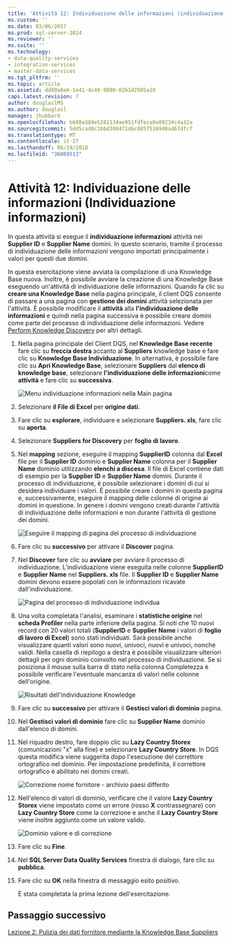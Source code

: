 ```yaml
---
title: 'Attività 12: Individuazione delle informazioni (individuazione informazioni) | Documenti Microsoft'
ms.custom: ''
ms.date: 03/06/2017
ms.prod: sql-server-2014
ms.reviewer: ''
ms.suite: ''
ms.technology:
- data-quality-services
- integration-services
- master-data-services
ms.tgt_pltfrm: ''
ms.topic: article
ms.assetid: dd80a8e6-1e41-4c49-9898-02b1d2505a10
caps.latest.revision: 7
author: douglaslMS
ms.author: douglasl
manager: jhubbard
ms.openlocfilehash: b608a384e5281134ae951fdfeca0e89234c4a32a
ms.sourcegitcommit: 5dd5cad0c1bbd308471d6c885f516948ad67dfcf
ms.translationtype: MT
ms.contentlocale: it-IT
ms.lasthandoff: 06/19/2018
ms.locfileid: "36069513"
---
```

# <a name="task-12-discovering-knowledge-knowledge-discovery"></a>Attività 12: Individuazione delle informazioni (Individuazione informazioni)
  In questa attività si esegue il **individuazione informazioni** attività nei **Supplier ID** e **Supplier Name** domini. In questo scenario, tramite il processo di individuazione delle informazioni vengono importati principalmente i valori per questi due domini.  
  
 In questa esercitazione viene avviata la compilazione di una Knowledge Base nuova. Inoltre, è possibile avviare la creazione di una Knowledge Base eseguendo un'attività di individuazione delle informazioni. Quando fa clic su **creare una Knowledge Base** nella pagina principale, il client DQS consente di passare a una pagina con **gestione dei domini** attività selezionata per l'attività. È possibile modificare il **attività** alla **l'individuazione delle informazioni** e quindi nella pagina successiva è possibile creare domini come parte del processo di individuazione delle informazioni. Vedere [Perform Knowledge Discovery](http://msdn.microsoft.com/library/hh510398.aspx) per altri dettagli.  
  
1.  Nella pagina principale del Client DQS, nel **Knowledge Base recente** fare clic su **freccia destra** accanto al **Suppliers** knowledge base e fare clic su **Knowledge Base Individuazione**. In alternativa, è possibile fare clic su **Apri Knowledge Base**, selezionare **Suppliers** dal **elenco di knowledge base**, selezionare **l'individuazione delle informazioni**come **attività** e fare clic su **successiva**.  
  
     ![Menu individuazione informazioni nella Main pagina](../../2014/tutorials/media/et-discoveringknowledge-01.jpg "Menu individuazione informazioni nella Main pagina")  
  
2.  Selezionare **il File di Excel** per **origine dati**.  
  
3.  Fare clic su **esplorare**, individuare e selezionare **Suppliers. xls**, fare clic su **aperta**.  
  
4.  Selezionare **Suppliers for Discovery** per **foglio di lavoro**.  
  
5.  Nel **mapping** sezione, eseguire il mapping **SupplierID** colonna dal **Excel** file per il **Supplier ID** dominio e  **Supplier Name** colonna per il **Supplier Name** dominio utilizzando **elenchi a discesa**. Il file di Excel contiene dati di esempio per la **Supplier ID** e **Supplier Name** domini. Durante il processo di individuazione, è possibile selezionare i domini di cui si desidera individuare i valori. È possibile creare i domini in questa pagina e, successivamente, eseguire il mapping delle colonne di origine ai domini in questione. In genere i domini vengono creati durante l'attività di individuazione delle informazioni e non durante l'attività di gestione dei domini.  
  
     ![Eseguire il mapping di pagina del processo di individuazione](../../2014/tutorials/media/et-discoveringknowledge-02.jpg "eseguire il mapping di pagina del processo di individuazione")  
  
6.  Fare clic su **successivo** per attivare il **Discover** pagina.  
  
7.  Nel **Discover** fare clic su **avviare** per avviare il processo di individuazione. L'individuazione viene eseguita nelle colonne **SupplierID** e **Supplier Name** nel **Suppliers. xls** file. Il **Supplier ID** e **Supplier Name** domini devono essere popolati con le informazioni ricavate dall'individuazione.  
  
     ![Pagina del processo di individuazione individua](../../2014/tutorials/media/et-discoveringknowledge-03.jpg "pagina del processo di individuazione individua")  
  
8.  Una volta completata l'analisi, esaminare i **statistiche origine** nel **scheda Profiler** nella parte inferiore della pagina. Si noti che 10 nuovi record con 20 valori totali (**SupplierID** e **Supplier Name** i valori di **foglio di lavoro di Excel**) sono stati individuati. Sarà possibile anche visualizzare quanti valori sono nuovi, univoci, nuovi e univoci, nonché validi. Nella casella di riepilogo a destra è possibile visualizzare ulteriori dettagli per ogni dominio coinvolto nel processo di individuazione. Se si posiziona il mouse sulla barra di stato nella colonna Completezza è possibile verificare l'eventuale mancanza di valori nelle colonne dell'origine.  
  
     ![Risultati dell'individuazione Knowledge](../../2014/tutorials/media/et-discoveringknowledge-04.jpg "risultati dell'individuazione delle informazioni")  
  
9. Fare clic su **successivo** per attivare il **Gestisci valori di dominio** pagina.  
  
10. Nel **Gestisci valori di dominio** fare clic su **Supplier Name** dominio dall'elenco di domini.  
  
11. Nel riquadro destro, fare doppio clic su **Lazy Country Storex** (comunicazioni "x" alla fine) e selezionare **Lazy Country Store**. In DQS questa modifica viene suggerita dopo l'esecuzione del correttore ortografico nel dominio. Per impostazione predefinita, il correttore ortografico è abilitato nei domini creati.  
  
     ![Correzione nome fornitore - archivio paesi differito](../../2014/tutorials/media/et-discoveringknowledge-05.jpg "correzione nome fornitore - archivio paesi differito")  
  
12. Nell'elenco di valori di dominio, verificare che il valore **Lazy Country Storex** viene impostato come un errore (rosso **X** contrassegnare) con **Lazy Country Store** come la correzione e anche il **Lazy Country Store** viene inoltre aggiunto come un valore valido.  
  
     ![Dominio valore e di correzione](../../2014/tutorials/media/et-discoveringknowledge-06.jpg "dominio valore e di correzione")  
  
13. Fare clic su **Fine**.  
  
14. Nel **SQL Server Data Quality Services** finestra di dialogo, fare clic su **pubblica**.  
  
15. Fare clic su **OK** nella finestra di messaggio esito positivo.  
  
     È stata completata la prima lezione dell'esercitazione.  
  
## <a name="next-step"></a>Passaggio successivo  
 [Lezione 2: Pulizia dei dati fornitore mediante la Knowledge Base Suppliers](../../2014/tutorials/lesson-2-cleansing-supplier-data-using-the-suppliers-knowledge-base.md)  
  
  